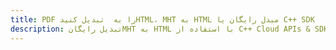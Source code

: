 ---title: PDF را به  تبدیل کنیدHTML، MHT به HTML مبدل رایگان یا C++ SDKdescription: تبدیل رایگانMHT به HTML با استفاده از C++ Cloud APIs & SDK همچنین اسناد PDF را در Cloud ایجاد، ویرایش و رندر کنید.---